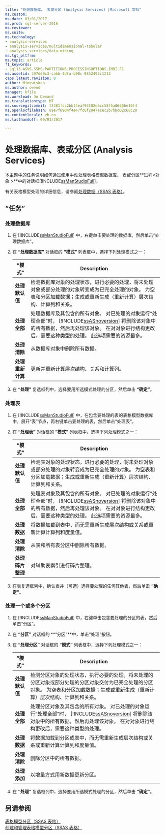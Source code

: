 ```yaml
---
title: "处理数据库、 表或分区 (Analysis Services) |Microsoft 文档"
ms.custom: 
ms.date: 03/01/2017
ms.prod: sql-server-2016
ms.reviewer: 
ms.suite: 
ms.technology:
- analysis-services
- analysis-services/multidimensional-tabular
- analysis-services/data-mining
ms.tgt_pltfrm: 
ms.topic: article
f1_keywords:
- sql13.ASVS.SSMS.PARTITIONS.PROCESSINGOPTIONS.IMBI.F1
ms.assetid: 307d69c3-cabb-4dfa-b90c-9852492c1213
caps.latest.revision: 8
author: Minewiskan
ms.author: owend
manager: kfile
ms.workload: On Demand
ms.translationtype: MT
ms.sourcegitcommit: f3481fcc2bb74eaf93182e6cc58f5a06666e10f4
ms.openlocfilehash: 89e7f6904f4e47fc6f2047acec2b7bbc02c68c20
ms.contentlocale: zh-cn
ms.lasthandoff: 09/01/2017

---
```

# <a name="process-database-table-or-partition-analysis-services"></a>处理数据库、表或分区 (Analysis Services)
  本主题中的任务说明如何通过使用手动处理表格模型数据库、 表或分区**过程\<对象 >**中的对话框[!INCLUDE[ssManStudioFull](../../includes/ssmanstudiofull-md.md)]。  
  
 有关表格模型处理的详细信息，请参阅[处理数据（SSAS 表格）](../../analysis-services/tabular-models/process-data-ssas-tabular.md)。  
  
##  <a name="bkmk_process_tasks"></a> “任务”  
  
###  <a name="bkmk_process_db"></a> 处理数据库  
  
1.  在 [!INCLUDE[ssManStudioFull](../../includes/ssmanstudiofull-md.md)] 中，右键单击要处理的数据库，然后单击“处理数据库”。  
  
2.  在 **“处理数据库”** 对话框的 **“模式”** 列表框中，选择下列处理模式之一：  
  
    |“模式”|Description|  
    |----------|-----------------|  
    |**处理默认值**|检测数据库对象的处理状态，进行必要的处理，将未处理对象或部分处理的对象转变成为已完全处理的对象。 为空表和分区加载数据；生成或重新生成（重新计算）层次结构、计算列和关系。|  
    |**处理全部**|处理数据库及其包含的所有对象。 对已处理的对象运行“处理全部”时， [!INCLUDE[ssASnoversion](../../includes/ssasnoversion-md.md)] 将删除该对象中的所有数据，然后再处理该对象。 在对对象进行结构更改后，需要这种类型的处理。 此选项需要的资源最多。|  
    |**处理清除**|从数据库对象中删除所有数据。|  
    |**处理重新计算**|更新并重新计算层次结构、关系和计算列。|  
  
3.  在 **“处理”** 复选框列中，选择要用所选模式处理的分区，然后单击 **“确定”**。  
  
###  <a name="bkmk_process_table"></a> 处理表  
  
1.  在 [!INCLUDE[ssManStudioFull](../../includes/ssmanstudiofull-md.md)] 中，在包含要处理的表的表格模型数据库中，展开“表”节点，再右键单击要处理的表，然后单击“处理表”。  
  
2.  在 **“处理表”** 对话框的 **“模式”** 列表框中，选择下列处理模式之一：  
  
    |“模式”|Description|  
    |----------|-----------------|  
    |**处理默认值**|检测表对象的处理状态，进行必要的处理，将未处理对象或部分处理的对象转变成为已完全处理的对象。 为空表和分区加载数据；生成或重新生成（重新计算）层次结构、计算列和关系。|  
    |**处理全部**|处理表对象及其包含的所有对象。 对已处理的对象运行“处理全部”时， [!INCLUDE[ssASnoversion](../../includes/ssasnoversion-md.md)] 将删除该对象中的所有数据，然后再处理该对象。 在对对象进行结构更改后，需要这种类型的处理。 此选项需要的资源最多。|  
    |**处理数据**|将数据加载到表中，而无需重新生成层次结构或关系或重新计算计算列和度量值。|  
    |**处理清除**|从表和所有表分区中删除所有数据。|  
    |**处理碎片整理**|对辅助表索引进行碎片整理。|  
  
3.  在表复选框列中，确认表并（可选）选择要处理的任何其他表，然后单击 **“确定”**。  
  
###  <a name="bkmk_process_partition"></a> 处理一个或多个分区  
  
1.  在 [!INCLUDE[ssManStudioFull](../../includes/ssmanstudiofull-md.md)] 中，右键单击包含要处理的分区的表，然后单击“分区”。  
  
2.  在 **“分区”** 对话框的 **“分区”**中，单击“处理”按钮。  
  
3.  在 **“处理分区”** 对话框的 **“模式”** 列表框中，选择下列处理模式之一：  
  
    |“模式”|Description|  
    |----------|-----------------|  
    |**处理默认值**|检测分区对象的处理状态，执行必要的处理，将未处理的分区对象或部分处理的分区对象交付为已完全处理的分区对象。 为空表和分区加载数据；生成或重新生成（重新计算）层次结构、计算列和关系。|  
    |**处理全部**|处理分区对象及其包含的所有对象。 对已处理的对象运行“处理全部”时， [!INCLUDE[ssASnoversion](../../includes/ssasnoversion-md.md)] 将删除该对象中的所有数据，然后再处理该对象。 在对对象进行结构更改后，需要这种类型的处理。|  
    |**处理数据**|将数据加载到分区或表中，而无需重新生成层次结构或关系或重新计算计算列和度量值。|  
    |**处理清除**|删除分区中的所有数据。|  
    |**处理添加**|以增量方式用新数据更新分区。|  
  
4.  在 **“处理”** 复选框列中，选择要用所选模式处理的分区，然后单击 **“确定”**。  
  
## <a name="see-also"></a>另请参阅  
 [表格模型分区（SSAS 表格）](../../analysis-services/tabular-models/tabular-model-partitions-ssas-tabular.md)   
 [创建和管理表格模型分区（SSAS 表格）](../../analysis-services/tabular-models/create-and-manage-tabular-model-partitions-ssas-tabular.md)  
  
  

